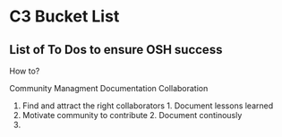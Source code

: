 # C3 Bucket List
## List of To Dos to ensure OSH success

How to?

Community Managment                                           Documentation                                 Collaboration
1. Find and attract the right collaborators             1. Document lessons learned
2. Motivate community to contribute                     2. Document continously 
3. 
